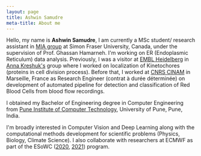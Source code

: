 ```yaml
---
layout: page
title: Ashwin Samudre
meta-title: About me
---
```


<div id="aboutme-section">

<p class="about-text">
<!--<span class="fa fa-briefcase about-icon"></span> -->
 Hello, my name is <strong>Ashwin Samudre</strong>, I am currently a MSc student/ research assistant in <a target="_blank" href="https://www.medicalimageanalysis.com/">MIA group</a> at Simon Fraser University, Canada, under the supervision of Prof. Ghassan Hamarneh. I'm working on ER (Endoplasmic Reticulum) data analysis. Previously, I was a visitor at <a target="_blank" href="https://www.embl.de/">EMBL Heidelberg</a> 
 in <a target="_blank" href="https://www.embl.de/research/units/cbb/kreshuk/members/index.php?s_personId=CP-60028565">Anna Kreshuk's</a> group where I worked on localization of Kinetochores (proteins in cell division process).
 Before that, I worked at <a target="_blank" href="http://www.cinam.univ-mrs.fr/cinam/en/">CNRS CINAM</a> in Marseille, France as Research Engineer (contrat à durée déterminée) on development of automated pipeline for detection and classification of Red Blood Cells from blood flow recordings.
 </p>
<p class="about-text">
<!-- <span class="fa fa-graduation-cap about-icon"></span> -->
I obtained my Bachelor of Engineering degree in Computer Engineering from <a target="_blank" href="https://pict.edu/">Pune Institute of Computer Technology</a>, University of Pune, Pune, India.
</p>

<p class="about-text">
<!-- <span class="fa fa-code about-icon"></span> -->
I'm broadly interested in Computer Vision and Deep Learning along with the computational methods development for scientific problems (Physics, Biology, Climate Science). I also collaborate with researchers at ECMWF as part of the ESoWC (<a target="_blank" href="https://github.com/esowc/challenges_2020">2020</a>, <a target="_blank" href="https://github.com/esowc/challenges_2021">2021</a>) program.
</p>

<!-- <p class="about-text">
<!-- <span class="fa fa-heart about-icon"></span> -->
<!-- I am an avid open source enthusiast, contributor, and passionate about AI as a whole. I love listening to music, cooking and spreading my knowledge to the community. 
Eager in meeting new people, to connect, discuss, network and grow, mostly at academic conferences, dev-fests, and meet-ups.
</p>

<p class="about-text">
<!-- <span class="fa fa-envelope about-icon"></span> -->
<!-- Let’s connect if you want to collab and create something awesome in the world of open source tech. Follow the social media links given below or drop a mail <a target="_blank" href="mailto:dmadaan[at]kaist.ac.kr">here</a>.
</p>-->

<br>
